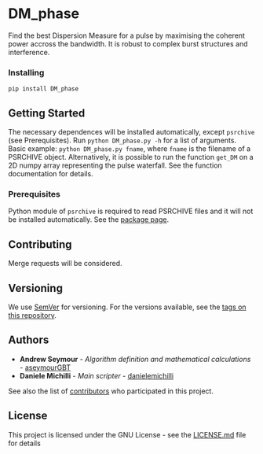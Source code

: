 # DM_phase

Find the best Dispersion Measure for a pulse by maximising the coherent power accross the bandwidth. 
It is robust to complex burst structures and interference.

### Installing

```
pip install DM_phase
```

## Getting Started

The necessary dependences will be installed automatically, except `psrchive` (see Prerequisites).
Run `python DM_phase.py -h` for a list of arguments.
Basic example: `python DM_phase.py fname`, where `fname` is the filename of a PSRCHIVE object.
Alternatively, it is possible to run the function `get_DM` on a 2D numpy array representing the pulse waterfall.
See the function documentation for details.

### Prerequisites

Python module of `psrchive` is required to read PSRCHIVE files and it will not be installed automatically. See the [package page](http://psrchive.sourceforge.net/manuals/python/).

## Contributing

Merge requests will be considered.

## Versioning

We use [SemVer](http://semver.org/) for versioning. For the versions available, see the [tags on this repository](https://github.com/danielemichilli/DM_phase/tags). 

## Authors

* **Andrew Seymour** - *Algorithm definition and mathematical calculations* - [aseymourGBT](https://github.com/aseymourGBT)
* **Daniele Michilli** - *Main scripter* - [danielemichilli](https://github.com/danielemichilli)

See also the list of [contributors](https://github.com/danielemichilli/DM_phase/contributors) who participated in this project.

## License

This project is licensed under the GNU License - see the [LICENSE.md](LICENSE.md) file for details
